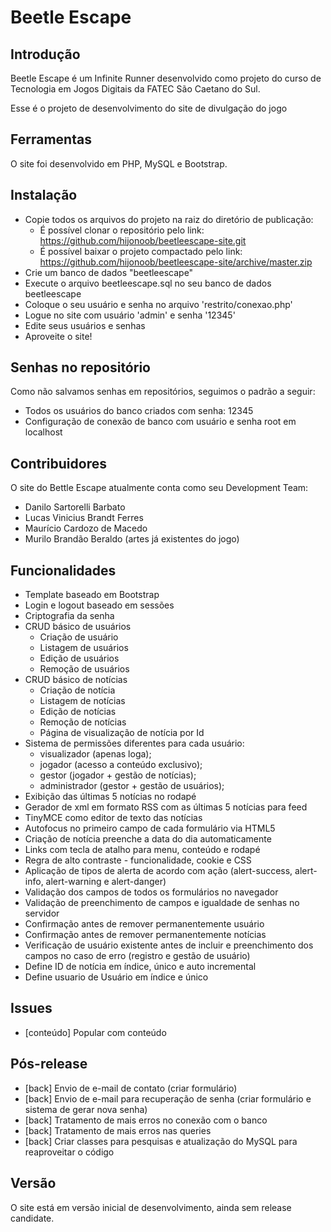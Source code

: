 Beetle Escape
=================

Introdução
-----------------

Beetle Escape é um Infinite Runner desenvolvido como projeto do curso de Tecnologia em Jogos Digitais da FATEC São Caetano do Sul.

Esse é o projeto de desenvolvimento do site de divulgação do jogo


Ferramentas
-----------------

O site foi desenvolvido em PHP, MySQL e Bootstrap.


Instalação
--------------

- Copie todos os arquivos do projeto na raiz do diretório de publicação:
	- É possível clonar o repositório pelo link: https://github.com/hijonoob/beetleescape-site.git
	- É possível baixar o projeto compactado pelo link: https://github.com/hijonoob/beetleescape-site/archive/master.zip
- Crie um banco de dados "beetleescape"
- Execute o arquivo beetleescape.sql no seu banco de dados beetleescape
- Coloque o seu usuário e senha no arquivo 'restrito/conexao.php'
- Logue no site com usuário 'admin' e senha '12345'
- Edite seus usuários e senhas
- Aproveite o site!


Senhas no repositório
-------------------------

Como não salvamos senhas em repositórios, seguimos o padrão a seguir:

- Todos os usuários do banco criados com senha: 12345
- Configuração de conexão de banco com usuário e senha root em localhost


Contribuidores
-----------------

O site do Bettle Escape atualmente conta como seu Development Team:

- Danilo Sartorelli Barbato
- Lucas Vinicius Brandt Ferres
- Maurício Cardozo de Macedo
- Murilo Brandão Beraldo (artes já existentes do jogo)

Funcionalidades
-----------------

- Template baseado em Bootstrap
- Login e logout baseado em sessões
- Criptografia da senha
- CRUD básico de usuários
	- Criação de usuário
	- Listagem de usuários
	- Edição de usuários
	- Remoção de usuários
- CRUD básico de notícias
	- Criação de notícia
	- Listagem de notícias
	- Edição de notícias
	- Remoção de notícias
	- Página de visualização de notícia por Id
- Sistema de permissões diferentes para cada usuário:
	- visualizador (apenas loga);
	- jogador (acesso a conteúdo exclusivo);
	- gestor (jogador + gestão de notícias);
	- administrador (gestor + gestão de usuários);
- Exibição das últimas 5 notícias no rodapé
- Gerador de xml em formato RSS com as últimas 5 notícias para feed
- TinyMCE como editor de texto das notícias
- Autofocus no primeiro campo de cada formulário via HTML5
- Criação de notícia preenche a data do dia automaticamente
- Links com tecla de atalho para menu, conteúdo e rodapé
- Regra de alto contraste - funcionalidade, cookie e CSS
- Aplicação de tipos de alerta de acordo com ação (alert-success, alert-info, alert-warning e alert-danger)
- Validação dos campos de todos os formulários no navegador
- Validação de preenchimento de campos e igualdade de senhas no servidor
- Confirmação antes de remover permanentemente usuário
- Confirmação antes de remover permanentemente notícias
- Verificação de usuário existente antes de incluir e preenchimento dos campos no caso de erro (registro e gestão de usuário)
- Define ID de notícia em índice, único e auto incremental
- Define usuario de Usuário em índice e único


Issues
-----------------

- [conteúdo] Popular com conteúdo

Pós-release
-----------------

- [back] Envio de e-mail de contato (criar formulário)
- [back] Envio de e-mail para recuperação de senha (criar formulário e sistema de gerar nova senha)
- [back] Tratamento de mais erros no conexão com o banco
- [back] Tratamento de mais erros nas queries
- [back] Criar classes para pesquisas e atualização do MySQL para reaproveitar o código

Versão
-------------------

O site está em versão inicial de desenvolvimento, ainda sem release candidate.